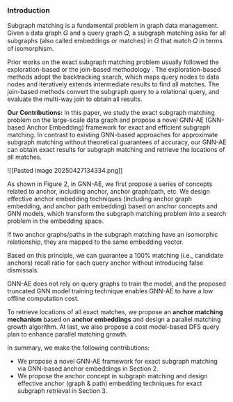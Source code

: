 ### Introduction
Subgraph matching is a fundamental problem in graph data management. Given a data graph 𝐺 and a query graph 𝑄, a subgraph matching asks for all subgraphs (also called embeddings or matches) in 𝐺 that match 𝑄 in terms of isomorphism. 

Prior works on the exact subgraph matching problem usually followed the exploration-based or the join-based methodology . The exploration-based methods adopt the backtracking search, which maps query nodes to data nodes and iteratively extends intermediate results to find all matches. The join-based methods convert the subgraph query to a relational query, and evaluate the multi-way join to obtain all results.

**Our Contributions:** In this paper, we study the exact subgraph matching problem on the large-scale data graph and propose a novel GNN-AE (GNN-based Anchor Embedding) framework for exact and efficient subgraph matching. In contrast to existing GNN-based approaches for approximate subgraph matching without theoretical guarantees of accuracy, our GNN-AE can obtain exact results for subgraph matching and retrieve the locations of all matches.

![[Pasted image 20250427134334.png]]

As shown in Figure 2, in GNN-AE, we first propose a series of concepts related to anchor, including anchor, anchor graph/path, etc. We design effective anchor embedding techniques (including anchor graph embedding, and anchor path embedding) based on anchor concepts and GNN models, which transform the subgraph matching problem into a search problem in the embedding space.

 If two anchor graphs/paths in the subgraph matching have an isomorphic relationship, they are mapped to the same embedding vector. 

Based on this principle, we can guarantee a 100% matching (i.e., candidate anchors) recall ratio for each query anchor without introducing false dismissals.

GNN-AE does not rely on query graphs to train the model, and the proposed truncated GNN model training technique enables GNN-AE to have a low offline computation cost.

To retrieve locations of all exact matches, we propose an **anchor matching mechanism** based on **anchor embeddings** and design a parallel matching growth algorithm. At last, we also propose a cost model-based DFS query plan to enhance parallel matching growth.

In summary, we make the following contributions:
- We propose a novel GNN-AE framework for exact subgraph matching via GNN-based anchor embeddings in Section 2.
- We propose the anchor concept in subgraph matching and design effective anchor (graph & path) embedding techniques for exact subgraph retrieval in Section 3.
